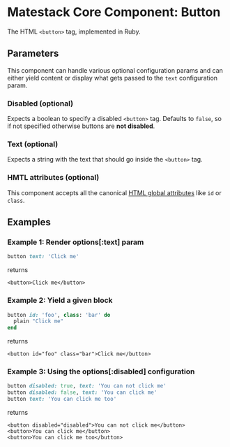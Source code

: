 # Matestack Core Component: Button

The HTML `<button>` tag, implemented in Ruby.

## Parameters

This component can handle various optional configuration params and can either yield content or display what gets passed to the `text` configuration param.

### Disabled \(optional\)

Expects a boolean to specify a disabled `<button>` tag. Defaults to `false`, so if not specified otherwise buttons are **not disabled**.

### Text \(optional\)

Expects a string with the text that should go inside the `<button>` tag.

### HMTL attributes \(optional\)

This component accepts all the canonical [HTML global attributes](https://www.w3schools.com/tags/ref_standardattributes.asp) like `id` or `class`.

## Examples

### Example 1: Render options\[:text\] param

```ruby
button text: 'Click me'
```

returns

```markup
<button>Click me</button>
```

### Example 2: Yield a given block

```ruby
button id: 'foo', class: 'bar' do
  plain "Click me"
end
```

returns

```markup
<button id="foo" class="bar">Click me</button>
```

### Example 3: Using the options\[:disabled\] configuration

```ruby
button disabled: true, text: 'You can not click me'
button disabled: false, text: 'You can click me'
button text: 'You can click me too'
```

returns

```markup
<button disabled="disabled">You can not click me</button>
<button>You can click me</button>
<button>You can click me too</button>
```

